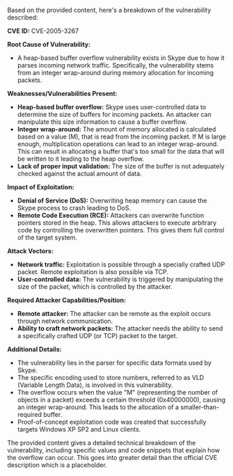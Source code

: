 Based on the provided content, here's a breakdown of the vulnerability described:

**CVE ID:** CVE-2005-3267

**Root Cause of Vulnerability:**
- A heap-based buffer overflow vulnerability exists in Skype due to how it parses incoming network traffic. Specifically, the vulnerability stems from an integer wrap-around during memory allocation for incoming packets.

**Weaknesses/Vulnerabilities Present:**
- **Heap-based buffer overflow:** Skype uses user-controlled data to determine the size of buffers for incoming packets. An attacker can manipulate this size information to cause a buffer overflow.
- **Integer wrap-around:** The amount of memory allocated is calculated based on a value (M), that is read from the incoming packet. If M is large enough, multiplication operations can lead to an integer wrap-around. This can result in allocating a buffer that's too small for the data that will be written to it leading to the heap overflow.
- **Lack of proper input validation:** The size of the buffer is not adequately checked against the actual amount of data.

**Impact of Exploitation:**
- **Denial of Service (DoS):** Overwriting heap memory can cause the Skype process to crash leading to DoS.
- **Remote Code Execution (RCE):**  Attackers can overwrite function pointers stored in the heap. This allows attackers to execute arbitrary code by controlling the overwritten pointers. This gives them full control of the target system.

**Attack Vectors:**
- **Network traffic:** Exploitation is possible through a specially crafted UDP packet. Remote exploitation is also possible via TCP.
- **User-controlled data:** The vulnerability is triggered by manipulating the size of the packet, which is controlled by the attacker.

**Required Attacker Capabilities/Position:**
- **Remote attacker:** The attacker can be remote as the exploit occurs through network communication.
- **Ability to craft network packets:** The attacker needs the ability to send a specifically crafted UDP (or TCP) packet to the target.

**Additional Details:**
- The vulnerability lies in the parser for specific data formats used by Skype.
- The specific encoding used to store numbers, referred to as VLD (Variable Length Data), is involved in this vulnerability.
- The overflow occurs when the value "M" (representing the number of objects in a packet) exceeds a certain threshold (0x40000000), causing an integer wrap-around. This leads to the allocation of a smaller-than-required buffer.
- Proof-of-concept exploitation code was created that successfully targets Windows XP SP2 and Linux clients.

The provided content gives a detailed technical breakdown of the vulnerability, including specific values and code snippets that explain how the overflow can occur. This goes into greater detail than the official CVE description which is a placeholder.